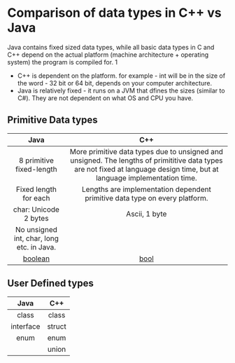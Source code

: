 # Comparison of data types in C++ vs Java

 Java contains fixed sized data types, while all basic data types in C and C++ depend on the actual platform (machine architecture + operating system) the program is compiled for.
 1

- C++ is dependent on the platform. for example - int will be in the size of the word - 32 bit or 64 bit, depends on your computer architecture.
- Java is relatively fixed - it runs on a JVM that dfines the sizes (similar to C#). They are not dependent on what OS and CPU you have.

## Primitive Data types

| Java      | C++ |
| :-----------: | :-----------: |
| 8 primitive fixed-length      | More primitive data types due to unsigned and unsigned. The lengths of primititive data types are not fixed at language design time, but at language implementation time.       |
| Fixed length for each  | Lengths are implementation dependent primitive data type on every platform. |
| char: Unicode 2 bytes  | Ascii, 1 byte |
| No unsigned int, char, long etc. in Java. | |
| [boolean](https://www.geeksforgeeks.org/comparison-boolean-data-type-c-java/) | [bool](https://www.geeksforgeeks.org/comparison-boolean-data-type-c-java/)|

## User Defined types

| Java | C++ |
| :-----------: | :-----------: |
| class | class |
| interface | struct |
| enum | enum |
| | union|
